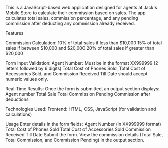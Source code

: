 This is a JavaScript-based web application designed for agents at Jack's Mobile Store to calculate their commission based on sales. The app calculates total sales, commission percentage, and any pending commission after deducting any commission already received.

Features

Commission Calculation:
10% of total sales if less than $10,000
15% of total sales if between $10,000 and $20,000
20% of total sales if greater than $20,000

Form Input Validation:
Agent Number: Must be in the format XX999999 (2 letters followed by 6 digits)
Total Cost of Phones Sold, Total Cost of Accessories Sold, and Commission Received Till Date should accept numeric values only.

Real-Time Results: Once the form is submitted, an output section displays:
Agent number
Total Sale
Total Commission
Pending Commission after deductions

Technologies Used: 
Frontend: HTML, CSS, JavaScript (for validation and calculations)

Usage
Enter details in the form fields:
Agent Number (in XX999999 format)
Total Cost of Phones Sold
Total Cost of Accessories Sold
Commission Received Till Date
Submit the form.
View the commission details (Total Sale, Total Commission, and Commission Pending) in the output section.
